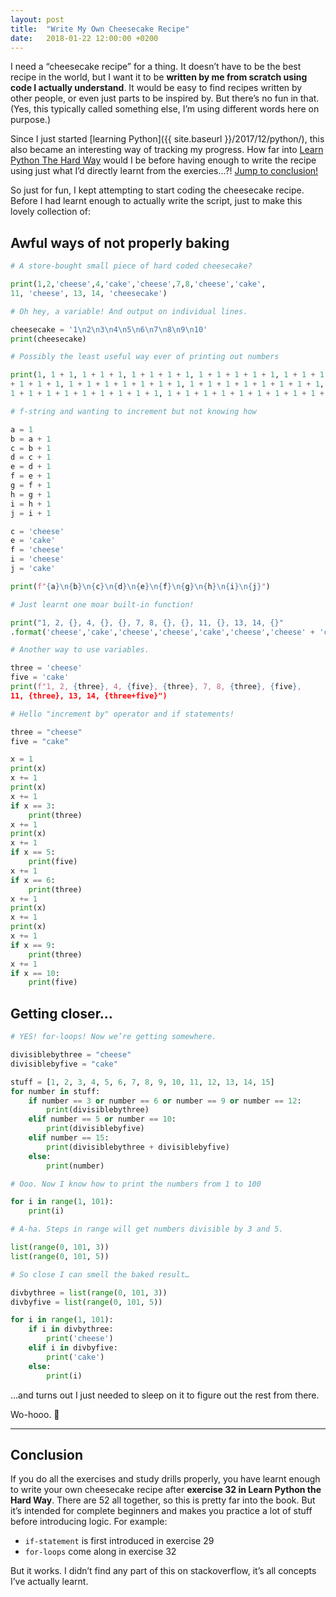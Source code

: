 ```yaml
---
layout: post
title:  "Write My Own Cheesecake Recipe"
date:   2018-01-22 12:00:00 +0200
---
```


I need a “cheesecake recipe” for a thing. It doesn’t have to be the best recipe in the world, but I want it to be **written by me from scratch using code I actually understand**. It would be easy to find recipes written by other people, or even just parts to be inspired by. But there’s no fun in that. (Yes, this typically called something else, I’m using different words here on purpose.)

Since I just started [learning Python]({{ site.baseurl }}/2017/12/python/), this also became an interesting way of tracking my progress. How far into [Learn Python The Hard Way](https://learncodethehardway.org/python/) would I be before having enough to write the recipe using just what I’d directly learnt from the exercies…?! [Jump to conclusion!](#conclusion)

So just for fun, I kept attempting to start coding the cheesecake recipe. Before I had learnt enough to actually write the script, just to make this lovely collection of:

## Awful ways of not properly baking

```python
# A store-bought small piece of hard coded cheesecake?

print(1,2,'cheese',4,'cake','cheese',7,8,'cheese','cake',
11, 'cheese', 13, 14, 'cheesecake')
```

```python
# Oh hey, a variable! And output on individual lines.

cheesecake = '1\n2\n3\n4\n5\n6\n7\n8\n9\n10'
print(cheesecake)
```

```python
# Possibly the least useful way ever of printing out numbers

print(1, 1 + 1, 1 + 1 + 1, 1 + 1 + 1 + 1, 1 + 1 + 1 + 1 + 1, 1 + 1 + 1
+ 1 + 1 + 1, 1 + 1 + 1 + 1 + 1 + 1 + 1, 1 + 1 + 1 + 1 + 1 + 1 + 1 + 1,
1 + 1 + 1 + 1 + 1 + 1 + 1 + 1 + 1, 1 + 1 + 1 + 1 + 1 + 1 + 1 + 1 + 1 + 1)
```

```python
# f-string and wanting to increment but not knowing how

a = 1
b = a + 1
c = b + 1
d = c + 1
e = d + 1
f = e + 1
g = f + 1
h = g + 1
i = h + 1
j = i + 1

c = 'cheese'
e = 'cake'
f = 'cheese'
i = 'cheese'
j = 'cake'

print(f"{a}\n{b}\n{c}\n{d}\n{e}\n{f}\n{g}\n{h}\n{i}\n{j}")
```

```python
# Just learnt one moar built-in function!

print("1, 2, {}, 4, {}, {}, 7, 8, {}, {}, 11, {}, 13, 14, {}"
.format('cheese','cake','cheese','cheese','cake','cheese','cheese' + 'cake'))
```

```python
# Another way to use variables.

three = 'cheese'
five = 'cake'
print(f"1, 2, {three}, 4, {five}, {three}, 7, 8, {three}, {five},
11, {three}, 13, 14, {three+five}")
```

```python
# Hello "increment by" operator and if statements!

three = "cheese"
five = "cake"

x = 1
print(x)
x += 1
print(x)
x += 1
if x == 3:
    print(three)
x += 1
print(x)
x += 1
if x == 5:
    print(five)
x += 1
if x == 6:
    print(three)
x += 1
print(x)
x += 1
print(x)
x += 1
if x == 9:
    print(three)
x += 1
if x == 10:
    print(five)
```

## Getting closer…

```python
# YES! for-loops! Now we’re getting somewhere.

divisiblebythree = "cheese"
divisiblebyfive = "cake"

stuff = [1, 2, 3, 4, 5, 6, 7, 8, 9, 10, 11, 12, 13, 14, 15]
for number in stuff:
    if number == 3 or number == 6 or number == 9 or number == 12:
        print(divisiblebythree)
    elif number == 5 or number == 10:
        print(divisiblebyfive)
    elif number == 15:
        print(divisiblebythree + divisiblebyfive)
    else:
        print(number)
```

```python
# Ooo. Now I know how to print the numbers from 1 to 100

for i in range(1, 101):
    print(i)
```

```python
# A-ha. Steps in range will get numbers divisible by 3 and 5.

list(range(0, 101, 3))
list(range(0, 101, 5))
```

```python
# So close I can smell the baked result…

divbythree = list(range(0, 101, 3))
divbyfive = list(range(0, 101, 5))

for i in range(1, 101):
    if i in divbythree:
        print('cheese')
    elif i in divbyfive:
        print('cake')
    else:
        print(i)
```

…and turns out I just needed to sleep on it to figure out the rest from there.

Wo-hooo. 🎉

---

## Conclusion

If you do all the exercises and study drills properly, you have learnt enough to write your own cheesecake recipe after **exercise 32 in Learn Python the Hard Way**. There are 52 all together, so this is pretty far into the book. But it’s intended for complete beginners and makes you practice a lot of stuff before introducing logic. For example:
* `if-statement` is first introduced in exercise 29
* `for-loops` come along in exercise 32

But it works. I didn’t find any part of this on stackoverflow, it’s all concepts I’ve actually learnt.
